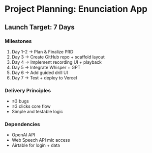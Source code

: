 # Project Planning: Enunciation App

## Launch Target: 7 Days

### Milestones
1. Day 1–2 → Plan & Finalize PRD  
2. Day 3 → Create GitHub repo + scaffold layout  
3. Day 4 → Implement recording UI + playback  
4. Day 5 → Integrate Whisper + GPT  
5. Day 6 → Add guided drill UI  
6. Day 7 → Test + deploy to Vercel  

### Delivery Principles
- ≤3 bugs  
- ≤3 clicks core flow  
- Simple and testable logic  

### Dependencies
- OpenAI API  
- Web Speech API mic access  
- Airtable for login + data  
